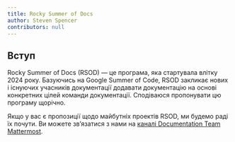 ```yaml
---
title: Rocky Summer of Docs
author: Steven Spencer
contributors: null
---
```


## Вступ

Rocky Summer of Docs (RSOD) — це програма, яка стартувала влітку 2024 року. Базуючись на Google Summer of Code, RSOD закликає нових і існуючих учасників документації додавати документацію на основі конкретних цілей команди документації. Сподіваюся пропонувати цю програму щорічно.

Якщо у вас є пропозиції щодо майбутніх проектів RSOD, ми будемо раді їх почути. Ви можете зв’язатися з нами на [каналі Documentation Team Mattermost](https://chat.rockylinux.org/rocky-linux/channels/documentation).
